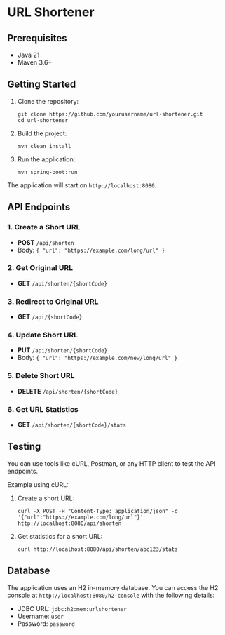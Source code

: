 # URL Shortener

## Prerequisites

- Java 21
- Maven 3.6+

## Getting Started

1. Clone the repository:
   ```
   git clone https://github.com/yourusername/url-shortener.git
   cd url-shortener
   ```

2. Build the project:
   ```
   mvn clean install
   ```

3. Run the application:
   ```
   mvn spring-boot:run
   ```

The application will start on `http://localhost:8080`.

## API Endpoints

### 1. Create a Short URL

- **POST** `/api/shorten`
- Body: `{ "url": "https://example.com/long/url" }`

### 2. Get Original URL

- **GET** `/api/shorten/{shortCode}`

### 3. Redirect to Original URL

- **GET** `/api/{shortCode}`

### 4. Update Short URL

- **PUT** `/api/shorten/{shortCode}`
- Body: `{ "url": "https://example.com/new/long/url" }`

### 5. Delete Short URL

- **DELETE** `/api/shorten/{shortCode}`

### 6. Get URL Statistics

- **GET** `/api/shorten/{shortCode}/stats`

## Testing

You can use tools like cURL, Postman, or any HTTP client to test the API endpoints.

Example using cURL:

1. Create a short URL:
   ```
   curl -X POST -H "Content-Type: application/json" -d '{"url":"https://example.com/long/url"}' http://localhost:8080/api/shorten
   ```

2. Get statistics for a short URL:
   ```
   curl http://localhost:8080/api/shorten/abc123/stats
   ```

## Database

The application uses an H2 in-memory database. You can access the H2 console at `http://localhost:8080/h2-console` with the following details:

- JDBC URL: `jdbc:h2:mem:urlshortener`
- Username: `user`
- Password: `password`
